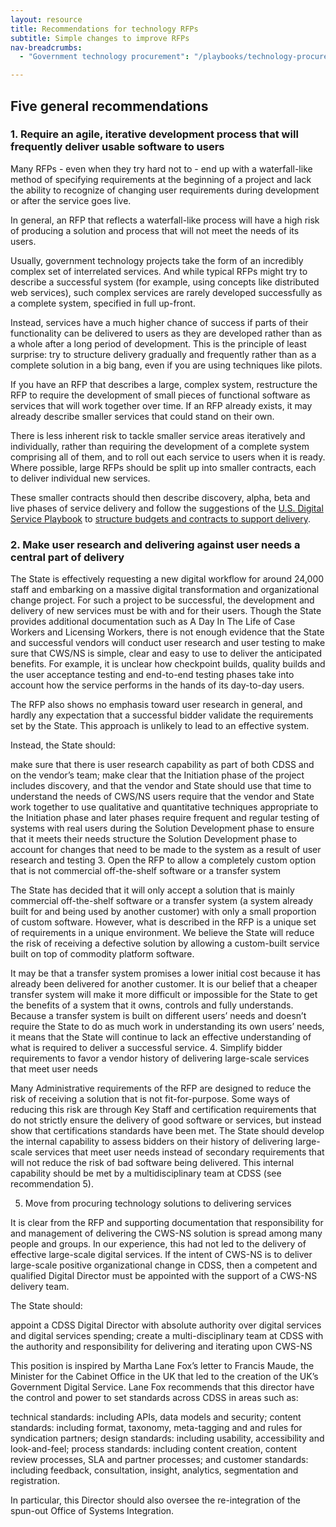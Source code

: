 ```yaml
---
layout: resource
title: Recommendations for technology RFPs
subtitle: Simple changes to improve RFPs
nav-breadcrumbs:
  - "Government technology procurement": "/playbooks/technology-procurement/"

---
```


## Five general recommendations


### 1. Require an agile, iterative development process that will frequently deliver usable software to users

Many RFPs - even when they try hard not to - end up with a waterfall-like method of specifying requirements at the beginning of a project and lack the ability to recognize of changing user requirements during development or after the service goes live. 

In general, an RFP that reflects a waterfall-like process will have a high risk of producing a solution and process that will not meet the needs of its users. 

Usually, government technology projects take the form of an incredibly complex set of interrelated services. And while typical RFPs might try to describe a successful system (for example, using concepts like distributed web services), such complex services are rarely developed successfully as a complete system, specified in full up-front. 

Instead, services have a much higher chance of success if parts of their functionality can be delivered to users as they are developed rather than as a whole after a long period of development. This is the principle of least surprise: try to structure delivery gradually and frequently rather than as a complete solution in a big bang, even if you are using techniques like pilots. 

If you have an RFP that describes a large, complex system, restructure the RFP to require the development of small pieces of functional software as services that will work together over time. If an RFP already exists, it may already describe smaller services that could stand on their own. 

There is less inherent risk to tackle smaller service areas iteratively and individually, rather than requiring the development of a complete system comprising all of them, and to roll out each service to users when it is ready. Where possible, large RFPs should be split up into smaller contracts, each to deliver individual new services. 

These smaller contracts should then describe discovery, alpha, beta and live phases of service delivery and follow the suggestions of the [U.S. Digital Service Playbook](https://playbook.cio.gov/) to [structure budgets and contracts to support delivery](https://playbook.cio.gov/#play5).

### 2. Make user research and delivering against user needs a central part of delivery

The State is effectively requesting a new digital workflow for around 24,000 staff and embarking on a massive digital transformation and organizational change project. For such a project to be successful, the development and delivery of new services must be with and for their users. Though the State provides additional documentation such as A Day In The Life of Case Workers and Licensing Workers, there is not enough evidence that the State and successful vendors will conduct user research and user testing to make sure that CWS/NS is simple, clear and easy to use to deliver the anticipated benefits. 
For example, it is unclear how checkpoint builds, quality builds and the user acceptance testing and end-to-end testing phases take into account how the service performs in the hands of its day-to-day users. 

The RFP also shows no emphasis toward user research in general, and hardly any expectation that a successful bidder validate the requirements set by the State. This approach is unlikely to lead to an effective system. 

Instead, the State should: 

make sure that there is user research capability as part of both CDSS and on the vendor’s team;
make clear that the Initiation phase of the project includes discovery, and that the vendor and State should use that time to understand the needs of CWS/NS users
require that the vendor and State work together to use qualitative and quantitative techniques appropriate to the Initiation phase and later phases
require frequent and regular testing of systems with real users during the Solution Development phase to ensure that it meets their needs
structure the Solution Development phase to account for changes that need to be made to the system as a result of user research and testing
3. Open the RFP to allow a completely custom option that is not commercial off-the-shelf software or a transfer system

The State has decided that it will only accept a solution that is mainly commercial off-the-shelf software or a transfer system (a system already built for and being used by another customer) with only a small proportion of custom software. However, what is described in the RFP is a unique set of requirements in a unique environment. We believe the State will reduce the risk of receiving a defective solution by allowing a custom-built service built on top of commodity platform software. 

It may be that a transfer system promises a lower initial cost because it has already been delivered for another customer. It is our belief that a cheaper transfer system will make it more difficult or impossible for the State to get the benefits of a system that it owns, controls and fully understands. Because a transfer system is built on different users’ needs and doesn’t require the State to do as much work in understanding its own users’ needs,  it means that the State will continue to lack an effective understanding of what is required to deliver a successful service. 
4. Simplify bidder requirements to favor a vendor history of delivering large-scale services that meet user needs

Many Administrative requirements of the RFP are designed to reduce the risk of receiving a solution that is not fit-for-purpose. Some ways of reducing this risk are through Key Staff and certification requirements that do not strictly ensure the delivery of good software or services, but instead show that certifications standards have been met. The State should develop the internal capability to assess bidders on their history of delivering large-scale services that meet user needs instead of secondary requirements that will not reduce the risk of bad software being delivered. This internal capability should be met by a multidisciplinary team at CDSS (see recommendation 5). 

5. Move from procuring technology solutions to delivering services

It is clear from the RFP and supporting documentation that responsibility for and management of delivering the CWS-NS solution is spread among many people and groups. In our experience, this had not led to the delivery of effective large-scale digital services. If the intent of CWS-NS is to deliver large-scale positive organizational change in CDSS, then a competent and qualified Digital Director must be appointed with the support of a CWS-NS delivery team. 

The State should:

appoint a CDSS Digital Director with absolute authority over digital services and digital services spending;
create a multi-disciplinary team at CDSS with the authority and responsibility for delivering and iterating upon CWS-NS

This position is inspired by Martha Lane Fox’s letter to Francis Maude, the Minister for the Cabinet Office in the UK that led to the creation of the UK’s Government Digital Service. Lane Fox recommends that this director have the control and power to set standards across CDSS in areas such as:

technical standards: including APIs, data models and security;
content standards: including format, taxonomy, meta-tagging and and rules for syndication partners;
design standards: including usability, accessibility and look-and-feel;
process standards: including content creation, content review processes, SLA and partner processes; and
customer standards: including feedback, consultation, insight, analytics, segmentation and registration.

In particular, this Director should also oversee the re-integration of the spun-out Office of Systems Integration. 

